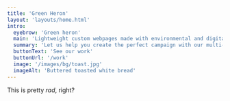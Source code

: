 ```yaml
---
title: 'Green Heron'
layout: 'layouts/home.html'
intro:
  eyebrow: 'Green heron'
  main: 'Lightweight custom webpages made with environmental and digital sustainability in mind'
  summary: 'Let us help you create the perfect campaign with our multi-faceted team of talented creatives.'
  buttonText: 'See our work'
  buttonUrl: '/work'
  image: '/images/bg/toast.jpg'
  imageAlt: 'Buttered toasted white bread'
---
```

This is pretty _rad_, right?